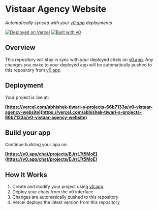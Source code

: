 # Vistaar Agency Website

*Automatically synced with your [v0.app](https://v0.app) deployments*

[![Deployed on Vercel](https://img.shields.io/badge/Deployed%20on-Vercel-black?style=for-the-badge&logo=vercel)](https://vercel.com/abhishek-tiwari-s-projects-66b7133a/v0-vistaar-agency-website)
[![Built with v0](https://img.shields.io/badge/Built%20with-v0.app-black?style=for-the-badge)](https://v0.app/chat/projects/EJrrLTt5MoE)

## Overview

This repository will stay in sync with your deployed chats on [v0.app](https://v0.app).
Any changes you make to your deployed app will be automatically pushed to this repository from [v0.app](https://v0.app).

## Deployment

Your project is live at:

**[https://vercel.com/abhishek-tiwari-s-projects-66b7133a/v0-vistaar-agency-website](https://vercel.com/abhishek-tiwari-s-projects-66b7133a/v0-vistaar-agency-website)**

## Build your app

Continue building your app on:

**[https://v0.app/chat/projects/EJrrLTt5MoE](https://v0.app/chat/projects/EJrrLTt5MoE)**

## How It Works

1. Create and modify your project using [v0.app](https://v0.app)
2. Deploy your chats from the v0 interface
3. Changes are automatically pushed to this repository
4. Vercel deploys the latest version from this repository
